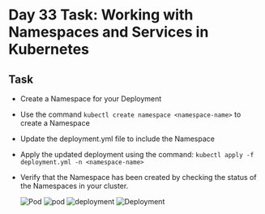 # Day 33 Task: Working with Namespaces and Services in Kubernetes

## Task
- Create a Namespace for your Deployment

- Use the command `kubectl create namespace <namespace-name>` to create a Namespace

- Update the deployment.yml file to include the Namespace

- Apply the updated deployment using the command:
 `kubectl apply -f deployment.yml -n <namespace-name>`

- Verify that the Namespace has been created by checking the status of the Namespaces in your cluster.

  ![Pod](https://github.com/nishantsharma312/90DaysOfDevOps/assets/77112379/048794fa-2ea0-4cdc-9dce-164f8e78934e)
  ![pod](https://github.com/nishantsharma312/90DaysOfDevOps/assets/77112379/71acbd96-26fd-4cd1-bbb1-86992267c594)
  ![deployment](https://github.com/nishantsharma312/90DaysOfDevOps/assets/77112379/5e711d34-e810-4f9c-8373-20cd18a7ff40)
  ![Deployment](https://github.com/nishantsharma312/90DaysOfDevOps/assets/77112379/122f3e9d-683c-43a6-9caf-ae8019301ae9)
